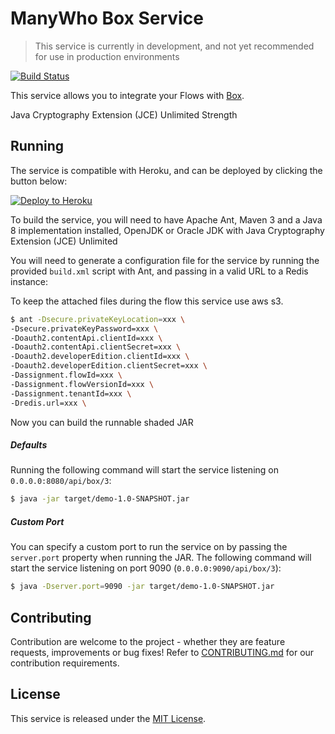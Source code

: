 ManyWho Box Service
===================

> This service is currently in development, and not yet recommended for use in production environments

[![Build Status](https://travis-ci.org/manywho/service-box.svg?branch=develop)](https://travis-ci.org/manywho/service-box)

This service allows you to integrate your Flows with [Box](https://www.box.com).

Java Cryptography Extension (JCE) Unlimited Strength 

## Running

The service is compatible with Heroku, and can be deployed by clicking the button below:

[![Deploy to Heroku](https://www.herokucdn.com/deploy/button.svg)](https://heroku.com/deploy?template=https://github.com/manywho/service-box/tree/develop)

To build the service, you will need to have Apache Ant, Maven 3 and a Java 8 implementation installed, OpenJDK or Oracle JDK with Java Cryptography Extension (JCE) Unlimited

You will need to generate a configuration file for the service by running the provided `build.xml` script with Ant, and 
passing in a valid URL to a Redis instance:

To keep the attached files during the flow this service use aws s3.

```bash
$ ant -Dsecure.privateKeyLocation=xxx \
-Dsecure.privateKeyPassword=xxx \
-Doauth2.contentApi.clientId=xxx \
-Doauth2.contentApi.clientSecret=xxx \
-Doauth2.developerEdition.clientId=xxx \
-Doauth2.developerEdition.clientSecret=xxx \
-Dassignment.flowId=xxx \
-Dassignment.flowVersionId=xxx \
-Dassignment.tenantId=xxx \
-Dredis.url=xxx \

```

Now you can build the runnable shaded JAR


##### Defaults

Running the following command will start the service listening on `0.0.0.0:8080/api/box/3`:

```bash
$ java -jar target/demo-1.0-SNAPSHOT.jar
```

##### Custom Port

You can specify a custom port to run the service on by passing the `server.port` property when running the JAR. The
following command will start the service listening on port 9090 (`0.0.0.0:9090/api/box/3`):

```bash
$ java -Dserver.port=9090 -jar target/demo-1.0-SNAPSHOT.jar
```

## Contributing

Contribution are welcome to the project - whether they are feature requests, improvements or bug fixes! Refer to 
[CONTRIBUTING.md](CONTRIBUTING.md) for our contribution requirements.

## License

This service is released under the [MIT License](http://opensource.org/licenses/mit-license.php).
